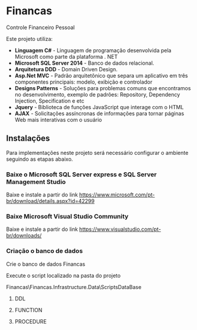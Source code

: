 # Financas

Controle Financeiro Pessoal

Este projeto utiliza:

- **Linguagem C#** -  Linguagem de programação desenvolvida pela Microsoft como parte da plataforma . NET
- **Microsoft SQL Server 2014** - Banco de dados relacional.
- **Arquitetura DDD** - Domain Driven Design.
- **Asp.Net MVC** - Padrão arquitetônico que separa um aplicativo em três componentes principais: modelo, exibição e controlador
- **Designs Patterns** -  Soluções para problemas comuns que encontramos no desenvolvimento, exemplo de padrões: Repository, Dependency Injection, Specification e etc
- **Jquery** - Biblioteca de funções JavaScript que interage com o HTML
- **AJAX** - Solicitações assíncronas de informações para tornar páginas Web mais interativas com o usuário

## Instalações

Para implementações neste projeto será necessário configurar o ambiente seguindo as etapas abaixo.

### Baixe o Microsoft SQL Server express e SQL Server Management Studio

Baixe e instale a partir do link https://www.microsoft.com/pt-br/download/details.aspx?id=42299

### Baixe Microsoft Visual Studio Community

Baixe e instale a partir do link https://www.visualstudio.com/pt-br/downloads/

### Criação o banco de dados

Crie o banco de dados Financas

Execute o script localizado na pasta do projeto

Financas\Financas.Infrastructure.Data\ScriptsDataBase

01. DDL

02. FUNCTION

03. PROCEDURE


